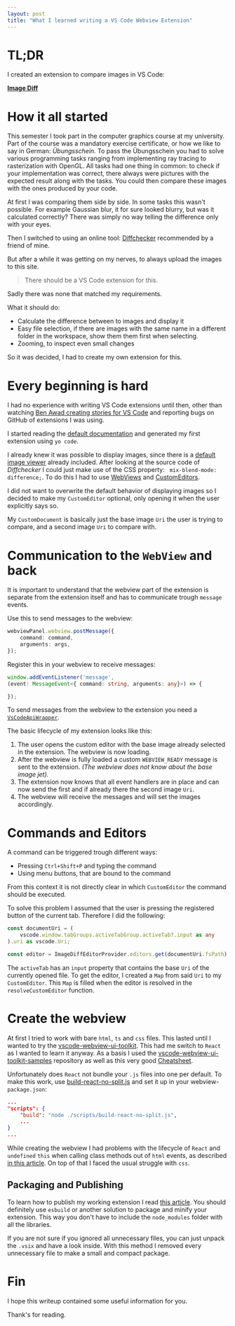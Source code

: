 ```yaml
---
layout: post
title: "What I learned writing a VS Code Webview Extension"
---
```


# TL;DR

I created an extension to compare images in VS Code:

[**Image Diff**](https://marketplace.visualstudio.com/items?itemName=paulheg.image-diff)

# How it all started

This semester I took part in the computer graphics course at my university.
Part of the course was a mandatory exercise certificate, or how we like to say in German: *Übungsschein*.
To pass the Übungsschein you had to solve various programming tasks ranging from implementing ray tracing
to rasterization with OpenGL.
All tasks had one thing in common: to check if your implementation was correct,
there always were pictures with the expected result along with the tasks.
You could then compare these images with the ones produced by your code.

At first I was comparing them side by side.
In some tasks this wasn't possible.
For example Gaussian blur, it for sure looked blurry, but was it calculated correctly?
There was simply no way telling the difference only with your eyes.

Then I switched to using an online tool: [Diffchecker](https://www.diffchecker.com/) recommended by a friend of mine.

But after a while it was getting on my nerves, to always upload the images to this site.

> There should be a VS Code extension for this.

Sadly there was none that matched my requirements.

What it should do:

- Calculate the difference between to images and display it
- Easy file selection, if there are images with the same name in a different folder in the workspace, show them them first when selecting.
- Zooming, to inspect even small changes

So it was decided, I had to create my own extension for this.


# Every beginning is hard

I had no experience with writing VS Code extensions until then,
other than watching [Ben Awad creating stories for VS Code](https://www.youtube.com/watch?v=ApR-kNXxLUs) and reporting bugs on GitHub of extensions I was using.

I started reading the [default documentation](https://code.visualstudio.com/api/get-started/your-first-extension) and generated my first extension using `yo code`.

I already knew it was possible to display images, since there is a [default image viewer](https://github.com/microsoft/vscode/tree/main/extensions/media-preview) already included.
After looking at the source code of *Diffchecker* I could just make use of the CSS property: ` mix-blend-mode: difference;`.
To do this I had to use [WebViews](https://code.visualstudio.com/api/extension-guides/webview) and [CustomEditors](https://code.visualstudio.com/api/extension-guides/custom-editors).

I did not want to overwrite the default behavior of displaying images so I decided to make my `CustomEditor` optional, only opening it when the user explicitly says so.

My `CustomDocument` is basically just the base image `Uri` the user is trying to compare, and a second image `Uri` to compare with.

# Communication to the `WebView` and back
It is important to understand that the webview part of the extension is separate from the extension itself and has to communicate trough `message` events.

Use this to send messages to the webview:
```typescript
webviewPanel.webview.postMessage({
    command: command,
    arguments: args,
});
```

Register this in your webview to receive messages:
```typescript
window.addEventListener('message', 
(event: MessageEvent<{ command: string, arguments: any}>) => {

});
```

To send messages from the webview to the extension you need a [`VsCodeApiWrapper`](https://github.com/paulheg/image-diff/blob/main/webview-ui/src/utilities/vscode.ts).


The basic lifecycle of my extension looks like this:

1. The user opens the custom editor with the base image already selected in the extension. The webview is now loading.
2. After the webview is fully loaded a custom `WEBVIEW_READY` message is sent to the extension. *(The webview does not know about the base image jet).*
3. The extension now knows that all event handlers are in place and can now send the first and if already there the second image `Uri`.
4. The webview will receive the messages and will set the images accordingly.

# Commands and Editors
A command can be triggered trough different ways:
- Pressing `Ctrl+Shift+P` and typing the command
- Using menu buttons, that are bound to the command

From this context it is not directly clear in which `CustomEditor` the command should be executed.


To solve this problem I assumed that the user is pressing the registered button of the current tab.
Therefore I did the following:
```typescript
const documentUri = (
    vscode.window.tabGroups.activeTabGroup.activeTab?.input as any
).uri as vscode.Uri;

const editor = ImageDiffEditorProvider.editors.get(documentUri.fsPath);
```
The `activeTab` has an `input` property that contains the base `Uri` of the currently opened file.
To get the editor, I created a `Map` from said `Uri` to my `CustomEditor`.
This `Map` is filled when the editor is resolved in the `resolveCustomEditor` function. 

# Create the webview

At first I tried to work with bare `html`, `ts` and `css` files.
This lasted until I wanted to try the [vscode-webview-ui-toolkit](https://github.com/microsoft/vscode-webview-ui-toolkit).
This had me switch to `React` as I wanted to learn it anyway.
As a basis I used the [vscode-webview-ui-toolkit-samples](https://github.com/microsoft/vscode-webview-ui-toolkit-samples/tree/main/frameworks/hello-world-react-cra) repository as well as this very good [Cheatsheet](https://github.com/typescript-cheatsheets/react).

Unfortunately does `React` not bundle your `.js` files into one per default. To make this work, use [build-react-no-split.js](https://github.com/microsoft/vscode-webview-ui-toolkit-samples/blob/main/frameworks/hello-world-react-cra/webview-ui/scripts/build-react-no-split.js) and set it up in your webview-`package.json`: 

```json
...
"scripts": {
    "build": "node ./scripts/build-react-no-split.js",
    ...
}
...
```

While creating the webview I had problems with the lifecycle of `React` and `undefined` `this` when calling class methods out of `html` events, as described [in this article](https://www.voitanos.io/blog/deal-with-undefined-this-react-event-handler-performant-way/).
On top of that I faced the usual struggle with `css`.


## Packaging and Publishing
To learn how to publish my working extension I read [this article](https://code.visualstudio.com/api/working-with-extensions/publishing-extension).
You should definitely use `esbuild` or another solution to package and minify your extension. This way you don't have to include the `node_modules` folder with all the libraries.

If you are not sure if you ignored all unnecessary files, you can just unpack the `.vsix` and have a look inside.
With this method I removed every unnecessary file to make a small and compact package.

# Fin
I hope this writeup contained some useful information for you.

Thank's for reading.